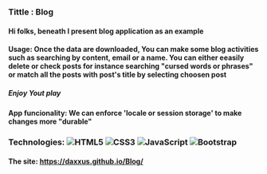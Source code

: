 ### Tittle : Blog
#### Hi folks, beneath I present blog application as an example 
#### Usage: Once the data are downloaded, You can make some blog activities such as searching by content, email or a name. You can either eeasily delete or check posts for instance searching "cursed words or phrases" or match all the posts with post's title by selecting choosen post
##### Enjoy Yout play
#### App funcionality: We can enforce 'locale or session storage' to make changes more "durable"

### Technologies: ![HTML5](https://img.shields.io/badge/html5-%23E34F26.svg?style=for-the-badge&logo=html5&logoColor=white) ![CSS3](https://img.shields.io/badge/css3-%231572B6.svg?style=for-the-badge&logo=css3&logoColor=white) ![JavaScript](https://img.shields.io/badge/javascript-%23323330.svg?style=for-the-badge&logo=javascript&logoColor=%23F7DF1E) ![Bootstrap](https://img.shields.io/badge/bootstrap-%238511FA.svg?style=for-the-badge&logo=bootstrap&logoColor=white)

#### The site: https://daxxus.github.io/Blog/